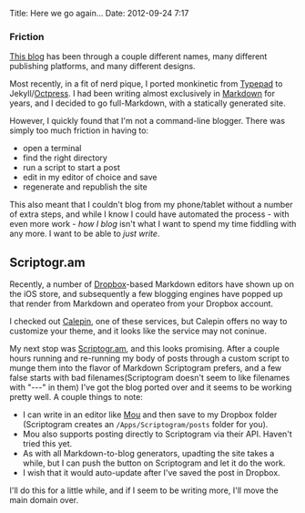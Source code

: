 Title: Here we go again…
Date: 2012-09-24 7:17

### Friction

[This blog](http://monkinetic.com) has been through a couple different names, many different publishing platforms, and many different designs.

Most recently, in a fit of nerd pique, I ported monkinetic from [Typepad](http://typepad.com) to Jekyll/[Octpress](http://octopress.org/). I had been writing almost exclusively in [Markdown](http://daringfireball.net/projects/markdown/) for years, and I decided to go full-Markdown, with a statically generated site.

However, I quickly found that I'm not a command-line blogger. There was simply too much friction in having to:

* open a terminal
* find the right directory
* run a script to start a post
* edit in my editor of choice and save
* regenerate and republish the site

This also meant that I couldn't blog from my phone/tablet without a number of extra steps, and while I know I could have automated the process - with even more work - *how I blog* isn't what I want to spend my time fiddling with any more. I want to be able to *just write*.

## Scriptogr.am

Recently, a number of [Dropbox](http:dropbox.com)-based Markdown editors have shown up on the iOS store, and subsequently a few blogging engines have popped up that render from Markdown and operateo from your Dropbox account.

I checked out [Calepin](http://calepin.co), one of these services, but Calepin offers no way to customize your theme, and it looks like the service may not coninue.

My next stop was [Scriptogr.am](http://scriptogr.am), and this looks promising. After a couple hours running and re-running my body of posts through a custom script to munge them into the flavor of Markdown Scriptogram prefers, and a few false starts with bad filenames(Scriptogram doesn't seem to like filenames with "---" in them) I've got the blog ported over and it seems to be working pretty well. A couple things to note:

* I can write in an editor like [Mou](http://mouapp.com/) and then save to my Dropbox folder (Scriptogram creates an `/Apps/Scriptogram/posts` folder for you).
* Mou also supports posting directly to Scriptogram via their API. Haven't tried this yet.
* As with all Markdown-to-blog generators, upadting the site takes a while, but I can push the button on Scriptogram and let it do the work.
* I wish that it would auto-update after I've saved the post in Dropbox.

I'll do this for a little while, and if I seem to be writing more, I'll move the main domain over.